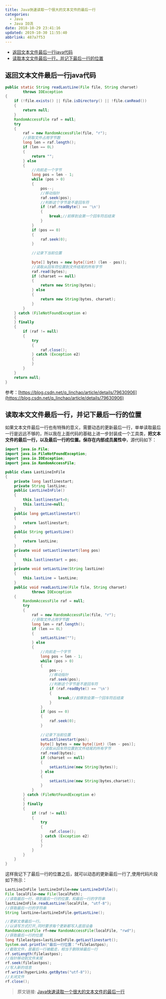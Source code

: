 ```yaml
---
title: Java快速读取一个很大的文本文件的最后一行
categories: 
  - Java
  - Java IO流
date: 2018-10-29 23:41:16
updated: 2019-10-30 11:55:40
abbrlink: 487a7f53
---
```

- [返回文本文件最后一行java代码](/blog/html/487a7f53/#返回文本文件最后一行java代码)
- [读取本文文件最后一行，并记下最后一行的位置](/blog/html/487a7f53/#读取本文文件最后一行，并记下最后一行的位置)

<!--more-->
<script src="https://cdn.bootcss.com/jquery/3.4.0/jquery.slim.min.js"></script>
<script>$(document).ready(function () {$(".post-body > ul:nth-child(1)").hide();});</script>

<!--end-->
## 返回文本文件最后一行java代码 ##
```java
public static String readLastLine(File file, String charset)
		throws IOException
{
	if (!file.exists() || file.isDirectory() || !file.canRead())
	{
		return null;
	}
	RandomAccessFile raf = null;
	try
	{
		raf = new RandomAccessFile(file, "r");
		//获取文件占用字节数
		long len = raf.length();
		if (len == 0L)
		{
			return "";
		} else
		{
			//向前走一个字节
			long pos = len - 1;
			while (pos > 0)
			{
				pos--;
				//移动指针
				raf.seek(pos);
				//判断这个字节是不是回车符
				if (raf.readByte() == '\n')
				{
					break;//前移到会第一个回车符后结束
				}
			}
			if (pos == 0)
			{
				raf.seek(0);
			}
			
			//记录下当前位置
			
			byte[] bytes = new byte[(int) (len - pos)];
			//读取从回车符位置到文件结尾的所有字节
			raf.read(bytes);
			if (charset == null)
			{
				return new String(bytes);
			} else
			{
				return new String(bytes, charset);
			}
		}
	} catch (FileNotFoundException e)
	{
	} finally
	{
		if (raf != null)
		{
			try
			{
				raf.close();
			} catch (Exception e2)
			{
			}
		}
	}
	return null;
}
```
参考：[https://blog.csdn.net/q_linchao/article/details/79630906](https://blog.csdn.net/q_linchao/article/details/79630906)
## 读取本文文件最后一行，并记下最后一行的位置 ##
如果文本文件最后一行也有特殊的意义，需要动态的更新最后一行，单单读取最后一行是远远不够的，所以我在上面代码的基础上进一步封装成一个工具类，**把文本文件的最后一行，以及最后一行的位置。保存在内部成员属性中**，源代码如下：
```java
import java.io.File;
import java.io.FileNotFoundException;
import java.io.IOException;
import java.io.RandomAccessFile;

public class LastLineInFile
{
	private long lastlinestart;
	private String lastLine;
	public LastLineInFile()
	{
		this.lastlinestart=0;
		this.lastLine=null;
	}
	public long getLastlinestart()
	{
		return lastlinestart;
	}
	public String getLastLine()
	{
		return lastLine;
	}
	private void setLastlinestart(long pos)
	{
		this.lastlinestart = pos;
	}
	private void setLastLine(String lastLine)
	{
		this.lastLine = lastLine;
	}
	public void readLastLine(File file, String charset)
			throws IOException
	{
		RandomAccessFile raf = null;
		try
		{
			raf = new RandomAccessFile(file, "r");
			//获取文件占用字节数
			long len = raf.length();
			if (len == 0L)
			{
				setLastLine("");
			} else
			{
				//向前走一个字节
				long pos = len - 1;
				while (pos > 0)
				{
					pos--;
					//移动指针
					raf.seek(pos);
					//判断这个字节是不是回车符
					if (raf.readByte() == '\n')
					{
						break;//前移到会第一个回车符后结束
					}
				}
				if (pos == 0)
				{
					raf.seek(0);
				}
				
				//记录下当前位置
				setLastlinestart(pos);
				byte[] bytes = new byte[(int) (len - pos)];
				//读取从回车符位置到文件结尾的所有字节
				raf.read(bytes);
				if (charset == null)
				{
					setLastLine(new String(bytes));
				} else
				{
					setLastLine(new String(bytes,charset));
				}
			}
		} catch (FileNotFoundException e)
		{
		} finally
		{
			if (raf != null)
			{
				try
				{
					raf.close();
				} catch (Exception e2)
				{
				}
			}
		}
	}
}

```
这样我记下了最后一行的位置之后，就可以动态的更新最后一行了,使用代码片段如下所示：
```java
LastLineInFile lastLineInFile=new LastLineInFile();
File localFile=new File(localPath);
//读取最后一行，得到最后一行的位置，和最后一行的字符串
lastLineInFile.readLastLine(localFile, "utf-8");
//获取最后一行的字符串
String lastLine=lastLineInFile.getLastLine();

//更新文章最后一行。
//以读写方式打开,同时要求每个更新都写入底层设备
RandomAccessFile rf=new RandomAccessFile(localFile, "rwd");
//获取最后一行的位置
long filelastpos=lastLineInFile.getLastlinestart();
System.out.println("最后一行位置："+filelastpos);
//截取文件，是最后一行被截走，相当于删除掉最后一行
rf.setLength(filelastpos);
//指针移动到文件末尾
rf.seek(filelastpos);
//写入新的信息
rf.write(hyperLinks.getBytes("utf-8"));
//关闭文件
rf.close();

```
>原文链接: [Java快速读取一个很大的文本文件的最后一行](https://lanlan2017.github.io/blog/487a7f53/)